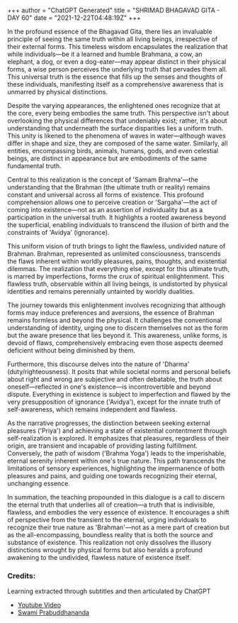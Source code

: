 +++
author = "ChatGPT Generated"
title = "SHRIMAD BHAGAVAD GITA - DAY 60"
date = "2021-12-22T04:48:19Z"
+++

In the profound essence of the Bhagavad Gita, there lies an invaluable principle of seeing the same truth within all living beings, irrespective of their external forms. This timeless wisdom encapsulates the realization that while individuals—be it a learned and humble Brahmana, a cow, an elephant, a dog, or even a dog-eater—may appear distinct in their physical forms, a wise person perceives the underlying truth that pervades them all. This universal truth is the essence that fills up the senses and thoughts of these individuals, manifesting itself as a comprehensive awareness that is unmarred by physical distinctions.

Despite the varying appearances, the enlightened ones recognize that at the core, every being embodies the same truth. This perspective isn't about overlooking the physical differences that undeniably exist; rather, it's about understanding that underneath the surface disparities lies a uniform truth. This unity is likened to the phenomena of waves in water—although waves differ in shape and size, they are composed of the same water. Similarly, all entities, encompassing birds, animals, humans, gods, and even celestial beings, are distinct in appearance but are embodiments of the same fundamental truth.

Central to this realization is the concept of 'Samam Brahma'—the understanding that the Brahman (the ultimate truth or reality) remains constant and universal across all forms of existence. This profound comprehension allows one to perceive creation or 'Sargaha'—the act of coming into existence—not as an assertion of individuality but as a participation in the universal truth. It highlights a rooted awareness beyond the superficial, enabling individuals to transcend the illusion of birth and the constraints of 'Avidya' (ignorance).

This uniform vision of truth brings to light the flawless, undivided nature of Brahman. Brahman, represented as unlimited consciousness, transcends the flaws inherent within worldly pleasures, pains, thoughts, and existential dilemmas. The realization that everything else, except for this ultimate truth, is marred by imperfections, forms the crux of spiritual enlightenment. This flawless truth, observable within all living beings, is undistorted by physical identities and remains perennially untainted by worldly dualities.

The journey towards this enlightenment involves recognizing that although forms may induce preferences and aversions, the essence of Brahman remains formless and beyond the physical. It challenges the conventional understanding of identity, urging one to discern themselves not as the form but the aware presence that lies beyond it. This awareness, unlike forms, is devoid of flaws, comprehensively embracing even those aspects deemed deficient without being diminished by them.

Furthermore, this discourse delves into the nature of 'Dharma' (duty/righteousness). It posits that while societal norms and personal beliefs about right and wrong are subjective and often debatable, the truth about oneself—reflected in one's existence—is incontrovertible and beyond dispute. Everything in existence is subject to imperfection and flawed by the very presupposition of ignorance ('Avidya'), except for the innate truth of self-awareness, which remains independent and flawless.

As the narrative progresses, the distinction between seeking external pleasures ('Priya') and achieving a state of existential contentment through self-realization is explored. It emphasizes that pleasures, regardless of their origin, are transient and incapable of providing lasting fulfillment. Conversely, the path of wisdom ('Brahma Yoga') leads to the imperishable, eternal serenity inherent within one's true nature. This path transcends the limitations of sensory experiences, highlighting the impermanence of both pleasures and pains, and guiding one towards recognizing their eternal, unchanging essence.

In summation, the teaching propounded in this dialogue is a call to discern the eternal truth that underlies all of creation—a truth that is indivisible, flawless, and embodies the very essence of existence. It encourages a shift of perspective from the transient to the eternal, urging individuals to recognize their true nature as 'Brahman'—not as a mere part of creation but as the all-encompassing, boundless reality that is both the source and substance of existence. This realization not only dissolves the illusory distinctions wrought by physical forms but also heralds a profound awakening to the undivided, flawless nature of existence itself.

### Credits:
Learning extracted through subtitles and then articulated by ChatGPT

* [Youtube Video](https://www.youtube.com/watch?v=qqDhKTUpsrA)
* [Swami Prabuddhananda](https://www.youtube.com/@upanishadswithswamiprabudd4019/streams)